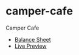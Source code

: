# camper-cafe
 Camper Cafe
 <ul>
 <li><a href="https://raw.githubusercontent.com/CodrinGavan/camper-cafe/master/camper-cafe.png" width="400px">Balance Sheet</a> 
 </li>
 <li>
 <a href="https://codringavan.github.io/accessibility-quiz/">Live Preview</a>
 </li>
 </ul>